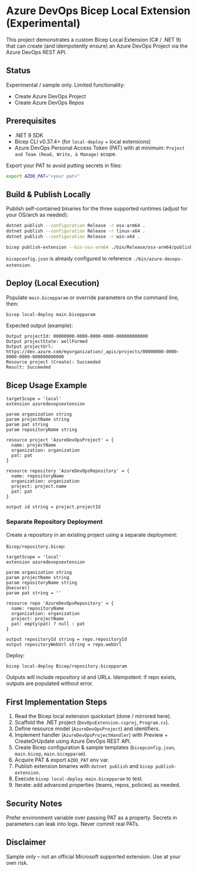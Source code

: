 # Azure DevOps Bicep Local Extension (Experimental)

This project demonstrates a custom Bicep Local Extension (C# / .NET 9) that can create (and idempotently ensure) an Azure DevOps Project via the Azure DevOps REST API.

## Status
Experimental / sample only. Limited functionality:
- Create Azure DevOps Project
- Create Azure DevOps Repos

## Prerequisites
* .NET 9 SDK
* Bicep CLI v0.37.4+ (for `local-deploy` + local extensions)
* Azure DevOps Personal Access Token (PAT) with at minimum: `Project and Team (Read, Write, & Manage)` scope.

Export your PAT to avoid putting secrets in files:
```bash
export AZDO_PAT="<your pat>"
```

## Build & Publish Locally
Publish self-contained binaries for the three supported runtimes (adjust for your OS/arch as needed):
```bash
dotnet publish --configuration Release -r osx-arm64 .
dotnet publish --configuration Release -r linux-x64 .
dotnet publish --configuration Release -r win-x64 .

bicep publish-extension --bin-osx-arm64 ./bin/Release/osx-arm64/publish/azure-devops-extension --bin-linux-x64 ./bin/Release/linux-x64/publish/azure-devops-extension --bin-win-x64 ./bin/Release/win-x64/publish/azure-devops-extension.exe --target ./bin/azure-devops-extension --force
```

`bicepconfig.json` is already configured to reference `./bin/azure-devops-extension`.

## Deploy (Local Execution)
Populate `main.bicepparam` or override parameters on the command line, then:
```bash
bicep local-deploy main.bicepparam
```

Expected output (example):
```
Output projectId: 00000000-0000-0000-0000-000000000000
Output projectState: wellFormed
Output projectUrl: https://dev.azure.com/myorganization/_apis/projects/00000000-0000-0000-0000-000000000000
Resource project (Create): Succeeded
Result: Succeeded
```

## Bicep Usage Example
```bicep
targetScope = 'local'
extension azuredevopsextension

param organization string
param projectName string
param pat string
param repositoryName string

resource project 'AzureDevOpsProject' = {
  name: projectName
  organization: organization
  pat: pat
}

resource repository 'AzureDevOpsRepository' = {
  name: repositoryName
  organization: organization
  project: project.name
  pat: pat
}

output id string = project.projectId
```

### Separate Repository Deployment
Create a repository in an existing project using a separate deployment:

`Bicep/repository.bicep`:
```bicep
targetScope = 'local'
extension azuredevopsextension

param organization string
param projectName string
param repositoryName string
@secure()
param pat string = ''

resource repo 'AzureDevOpsRepository' = {
  name: repositoryName
  organization: organization
  project: projectName
  pat: empty(pat) ? null : pat
}

output repositoryId string = repo.repositoryId
output repositoryWebUrl string = repo.webUrl
```

Deploy:
```bash
bicep local-deploy Bicep/repository.bicepparam
```

Outputs will include repository id and URLs. Idempotent: if repo exists, outputs are populated without error.

## First Implementation Steps
1. Read the Bicep local extension quickstart (done / mirrored here).
2. Scaffold the .NET project (`DevOpsExtension.csproj`, `Program.cs`).
3. Define resource model (`AzureDevOpsProject`) and identifiers.
4. Implement handler (`AzureDevOpsProjectHandler`) with Preview + CreateOrUpdate using Azure DevOps REST API.
5. Create Bicep configuration & sample templates (`bicepconfig.json`, `main.bicep`, `main.bicepparam`).
6. Acquire PAT & export `AZDO_PAT` env var.
7. Publish extension binaries with `dotnet publish` and `bicep publish-extension`.
8. Execute `bicep local-deploy main.bicepparam` to test.
9. Iterate: add advanced properties (teams, repos, policies) as needed.

## Security Notes
Prefer environment variable over passing PAT as a property. Secrets in parameters can leak into logs. Never commit real PATs.

## Disclaimer
Sample only – not an official Microsoft supported extension. Use at your own risk.